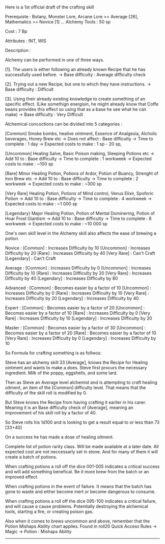 
Here is a 1st official draft of the crafting skill 

Prerequiste : Botany, Monster Lore, Arcane Lore >= Average [26], Mathematics >= Novice [1]
...			Alchemy Tools : 50 sp

Cost 		: 7 Bp

Attributes	: INT, WIS

Description :

Alchemy can be performed in one of three ways. 

[1]. The users is either following an already known Recipe that he has successfully used before. 
-> Base difficulty : Average difficulty check

[2]. Trying out a new Recipe, but one to which they have instructions. 
-> Base difficulty : Difficult

[3]. Using their already existing knowledge to create something of an specific effect. (Like somethign energisin, he might already know that Coffe beans provides this effect so using that as a base he see what he can make)
-> Base difficulty : Very Difficult

Alchemical concoctions can be divided into 5 categories :

[Common]
Smoke bombs, healive ointment, Essence of Analgesia, Alcholic beverages, Honey Brew etc
-> Does not affect 		  : Base difficulty
-> Time to complete 	  : 1 day
-> Expected costs to make : 1 sp - 20 sp, 

[Uncommon]
Healing Salve, Basic Poison making, Sleeping Potions  etc
-> Add 10 to : Base difficulty
-> Time to complete : 1 workweek
-> Expected costs to make : ~100 sp

[Rare]
Minor Healing Potion, Potions of Ardor, Potion of Buancy, Strenght of Iron Brew etc
-> Add 10 to : Base difficulty
-> Time to complete : 2 workweek
-> Expected costs to make : ~300 sp

[Very Rare]
Healing Potion, Potions of Mind control, Venus Elixir, Spoforic Potion
-> Add 10 to : Base difficulty
-> Time to complete : 4 workweek
-> Expected costs to make : ~1 000 sp

[Legendary}
Major Healing Potion, Potion of Mental Dominering, Potion of Hoar Frost Giantism
-> Add 10 to : Base difficulty
-> Time to complete : 8 workweek
-> Expected costs to make : ~10 000 sp


One's own skill level in the Alchemy skill also affects the ease of brewing a potion. 

Novice :
[Common]	: Increases Difficulty by 10
[Uncommon]	: Increases Difficulty by 20
[Rare]		: Increases Difficulty by 40
[Very Rare]	: Can't Craft
[Legendary] : Can't Craft

Average :
[Common]	: Increases Difficulty by 0
[Uncommon]	: Increases Difficulty by 10
[Rare]		: Increases Difficulty by 20
[Very Rare]	: Increases Difficulty by 40
[Legendary] : Increases Difficulty by 80

Advanced :
[Common]	: Becomes easier by a factor of 10
[Uncommon]	: Increases Difficulty by 0
[Rare]		: Increases Difficulty by 10
[Very Rare]	: Increases Difficulty by 20
[Legendary] : Increases Difficulty by 40

Expert :
[Common]	: Becomes easier by a factor of 20
[Uncommon]	: Becomes easier by a factor of 10
[Rare]		: Increases Difficulty by 0
[Very Rare]	: Increases Difficulty by 10
[Legendary] : Increases Difficulty by 20

Master :
[Common]	: Becomes easier by a factor of 30
[Uncommon]	: Becomes easier by a factor of 20
[Rare]		: Becomes easier by a factor of 10
[Very Rare]	: Increases Difficulty by 0
[Legendary] : Increases Difficulty by 10


So Formula for crafting something is as follwos:

Steve has an alchemy skill 33 [Average], knows the Recipe for Healing ointment and wants to make a does. 
Steve first procurs the necessary ingredient. Milk of the poppy, eggshells, and some lard. 

Then as Steve an Average level alchemist and is attempting to craft healing oitment, an item of the [Common] difficulty level. 
That means that the difficulty of the skill roll is modified by 0. 

But Steve knows the Recipe from having crafting it eariler in his carer.  Meaning it is an Base difficulty check of [Average], meaning an improvement of his skill roll by a factor of 40.

So Steve rolls his 1d100 and is looking to get a result equal to or less than 73 [33+40]

On a success he has made a dose of healing oitment.


Complete list of potion rarity class. Will be made available at a later date. 
All expected cost are not neccessarly set in stone. And for many of them it will create a batch of potions. 

When crafting potions a roll off the dice 001-005 indicates a critical success and will add something benefical. Be it more brew from the batch or an improved effect. 

When crafting potions in the event of failure. It means that the batch has gone to waste and either become inert or become dangerous to consume. 

When crafting potions a roll off the dice 095-100 indicates a critical failure, and will cause a cause problems. Potentially destroying the alchemical tools, starting a fire, or creating poison gas.  

Also when it comes to brews uncommon and above, remember that the Potion Mishaps Ability chart applies. 
Found in roll20 Quick Access Rules -> Magic -> Potion : Mishaps Ability


---------------------------------------------------------------------------------------------------------------




